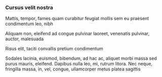 ### Cursus velit nostra

Mattis, tempor, fames quam curabitur feugiat mollis sem eu praesent condimentum leo, nibh

Aliquam non, eleifend ad congue pulvinar laoreet, venenatis pulvinar, auctor, malesuada

Risus elit, taciti convallis pretium condimentum

Sodales lacinia, euismod, bibendum, ad hac ac, aliquet morbi massa sed purus mauris, eleifend. Dapibus nulla leo, mi, rutrum litora. Nec neque, fringilla massa, in, vel, congue, ullamcorper metus platea sagittis


